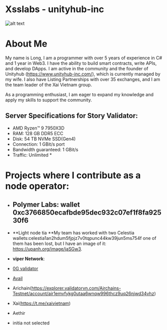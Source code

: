 # Xsslabs - unityhub-inc

![alt text](https://www.unityhub-inc.com/assets/img/logo.png)

# About Me
My name is Long, I am a programmer with over 5 years of experience in C# and 1 year in Web3. I have the ability to build smart contracts, write APIs, and develop DApps. I am active in the community and the founder of Unityhub (https://www.unityhub-inc.com/), which is currently managed by my wife. I also have Listing Partnerships with over 35 exchanges, and I am the team leader of the Xai Vietnam group.

As a programming enthusiast, I am eager to expand my knowledge and apply my skills to support the community.

## Server Specifications for Story Validator:

- AMD Ryzen™ 9 7950X3D
- RAM:	128 GB DDR5 ECC
- Disk:	54 TB NVMe SSD(Gen4)
- Connection:	1 GBit/s port
- Bandwidth guaranteed:	1 GBit/s
- Traffic:	Unlimited *

# Projects where I contribute as a node operator:

- **Polymer Labs**: wallet 0xc3766850ecafbde95dec932c07ef1f8fa92530f6
  - 

- **Light node tia **My team has worked with two Celestia wallets:celestia1an2hdum5fjpjz7v0tqpunc44kw39jun5ms754f
one of them has been lost,
but I have an image of it: https://upanh.org/image/jaSGw3.
- **viper Network**:     
- [0G validator](https://dashboard.oneiricts.com/0g-chain/staking/0gvaloper135cf5hyk58vmvfxgqf6dp7wgzeszcds6hl39hc)
- [Avail](5Gj9VRr2MRBczUj7YhEcL5YZykZUav46y9UGJyKYeedGpbZL)
- Arichain(https://explorer.validatorvn.com/Airchains-Testnet/account/air1emvfykg0utaa6wnqw996thcz9uq26njwd34vhz)
- Xai(https://t.me/xaivietnam)
- Aethir 
- initia not selected
